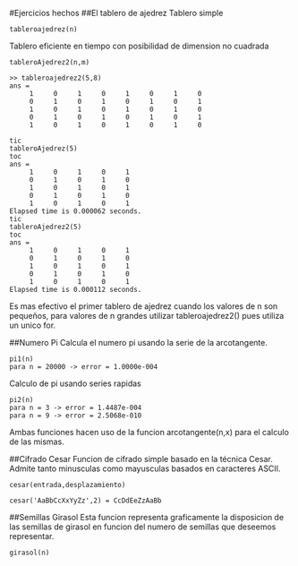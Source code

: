 #Ejercicios hechos
##El tablero de ajedrez
Tablero simple
```
tableroajedrez(n)
```
Tablero eficiente en tiempo con posibilidad de dimension no cuadrada
```
tableroAjedrez2(n,m) 

>> tableroajedrez2(5,8)
ans =
     1     0     1     0     1     0     1     0
     0     1     0     1     0     1     0     1
     1     0     1     0     1     0     1     0
     0     1     0     1     0     1     0     1
     1     0     1     0     1     0     1     0
```
```
tic
tableroAjedrez(5)
toc
ans =
     1     0     1     0     1
     0     1     0     1     0
     1     0     1     0     1
     0     1     0     1     0
     1     0     1     0     1
Elapsed time is 0.000062 seconds.
tic
tableroAjedrez2(5)
toc
ans =
     1     0     1     0     1
     0     1     0     1     0
     1     0     1     0     1
     0     1     0     1     0
     1     0     1     0     1
Elapsed time is 0.000112 seconds.
```
Es mas efectivo el primer tablero de ajedrez cuando los valores de n son pequeños, para valores de n grandes utilizar tableroajedrez2() pues utiliza un unico for.

##Numero Pi
Calcula el numero pi usando la serie de la arcotangente.
```
pi1(n)
para n = 20000 -> error = 1.0000e-004
```
Calculo de pi usando series rapidas
```
pi2(n)
para n = 3 -> error = 1.4487e-004
para n = 9 -> error = 2.5068e-010
```
Ambas funciones hacen uso de la funcion arcotangente(n,x) para el calculo de las mismas.

##Cifrado Cesar
Funcion de cifrado simple basado en la técnica Cesar. Admite tanto minusculas como mayusculas basados en caracteres ASCII.
```
cesar(entrada,desplazamiento)

cesar('AaBbCcXxYyZz',2) = CcDdEeZzAaBb

```
##Semillas Girasol
Esta funcion representa graficamente la disposicion de las semillas de girasol en funcion del numero de semillas que deseemos representar.
```
girasol(n)
```

